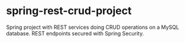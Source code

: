 # spring-rest-crud-project

Spring project with REST services doing CRUD operations on a MySQL database. REST endpoints secured with Spring Security.